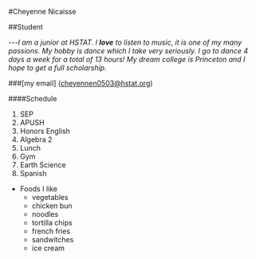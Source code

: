 #Cheyenne Nicaisse


##Student


---_I am a junior at HSTAT. I **love** to listen to music, it is one of my many passions. My hobby is dance which I take very seriously. I go to dance 4 days a week for a total of 13 hours! My dream college is Princeton and I hope to get a full scholarship._


###[my email] (cheyennen0503@hstat.org)


####Schedule

1. SEP
2. APUSH
3. Honors English
4. Algebra 2
5. Lunch
6. Gym
7. Earth Science
8. Spanish


* Foods I like
    * vegetables
    * chicken bun
    * noodles
    * tortilla chips
    * french fries
    * sandwitches
    * ice cream